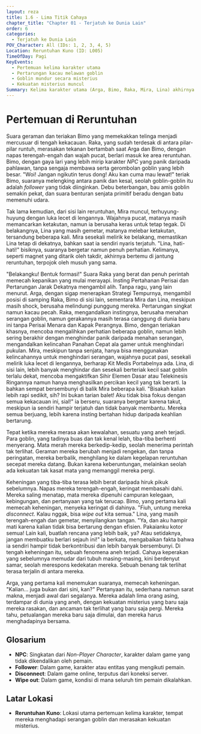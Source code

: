 ```yaml
---
layout: reza
title: 1.6 - Lima Titik Cahaya
chapter_title: "Chapter 01 - Terjatuh ke Dunia Lain"
order: 6
categories:
  - Terjatuh ke Dunia Lain
POV_Character: All (IDs: 1, 2, 3, 4, 5)
Location: Reruntuhan Kuno (ID: L005)
TimeOfDay: Pagi
KeyEvents:
  - Pertemuan kelima karakter utama
  - Pertarungan kacau melawan goblin
  - Goblin mundur secara misterius
  - Kekuatan misterius muncul
Summary: Kelima karakter utama (Arga, Bimo, Raka, Mira, Lina) akhirnya bertemu di reruntuhan kuno dan menghadapi serangan goblin. Setelah pertarungan kacau, goblin mundur secara misterius, dan sebuah kekuatan tak terlihat berdenyut di antara mereka, menandai awal petualangan bersama.
---
```

# Pertemuan di Reruntuhan

Suara geraman dan teriakan Bimo yang memekakkan telinga menjadi mercusuar di tengah kekacauan. Raka, yang sudah terdesak di antara pilar-pilar runtuh, merasakan tekanan bertambah saat Arga dan Bimo, dengan napas terengah-engah dan wajah pucat, berlari masuk ke area reruntuhan. Bimo, dengan gaya lari yang lebih mirip karakter *NPC* yang panik daripada pahlawan, tanpa sengaja membawa serta gerombolan goblin yang lebih besar. "Woi! Jangan ngikutin terus dong! Aku kan cuma mau lewat!" teriak Bimo, suaranya melengking antara panik dan kesal, seolah goblin-goblin itu adalah *follower* yang tidak diinginkan. Debu beterbangan, bau amis goblin semakin pekat, dan suara benturan senjata primitif beradu dengan batu memenuhi udara.

Tak lama kemudian, dari sisi lain reruntuhan, Mira muncul, terhuyung-huyung dengan luka lecet di lengannya. Wajahnya pucat, matanya masih memancarkan ketakutan, namun ia berusaha keras untuk tetap tegak. Di belakangnya, Lina yang masih gemetar, matanya melebar ketakutan, tersandung beberapa kali. Mira sesekali melirik ke belakang, memastikan Lina tetap di dekatnya, bahkan saat ia sendiri nyaris terjatuh. "Lina, hati-hati!" bisiknya, suaranya bergetar namun penuh perhatian. Kelimanya, seperti magnet yang ditarik oleh takdir, akhirnya bertemu di jantung reruntuhan, terpojok oleh musuh yang sama.

"Belakangku! Bentuk formasi!" Suara Raka yang berat dan penuh perintah memecah kepanikan yang mulai merayapi. Insting Pertahanan Perisai dan Pertarungan Jarak Dekatnya mengambil alih. Tanpa ragu, yang lain menurut. Arga, dengan sigap menerapkan Strategi Tempurnya, mengambil posisi di samping Raka, Bimo di sisi lain, sementara Mira dan Lina, meskipun masih shock, berusaha melindungi punggung mereka. Pertarungan singkat namun kacau pecah. Raka, mengandalkan instingnya, berusaha menahan serangan goblin, namun gerakannya masih terasa canggung di dunia baru ini tanpa Perisai Menara dan Kapak Perangnya. Bimo, dengan teriakan khasnya, mencoba mengalihkan perhatian beberapa goblin, namun lebih sering berakhir dengan menghindar panik daripada menahan serangan, mengandalkan kelincahan Panahan Cepat ala gamer untuk menghindari pukulan. Mira, meskipun tanpa senjata, hanya bisa menggunakan kelincahannya untuk menghindari serangan, wajahnya pucat pasi, sesekali melirik luka lecet di lengannya, berharap Kit Medis Portabelnya ada. Lina, di sisi lain, lebih banyak menghindar dan sesekali berteriak kecil saat goblin terlalu dekat, mencoba mengaktifkan Sihir Elemen Dasar atau Telekinesis Ringannya namun hanya menghasilkan percikan kecil yang tak berarti. Ia bahkan sempat bersembunyi di balik Mira beberapa kali. "Bisakah kalian lebih rapi sedikit, sih? Ini bukan tarian balet! Aku tidak bisa fokus dengan semua kekacauan ini, sial!" ia berseru, suaranya bergetar karena takut, meskipun ia sendiri hampir terjatuh dan tidak banyak membantu. Mereka semua berjuang, lebih karena insting bertahan hidup daripada keahlian bertarung.

Tepat ketika mereka merasa akan kewalahan, sesuatu yang aneh terjadi. Para goblin, yang tadinya buas dan tak kenal lelah, tiba-tiba berhenti menyerang. Mata merah mereka berkedip-kedip, seolah menerima perintah tak terlihat. Geraman mereka berubah menjadi rengekan, dan tanpa peringatan, mereka berbalik, menghilang ke dalam kegelapan reruntuhan secepat mereka datang. Bukan karena keberuntungan, melainkan seolah ada kekuatan tak kasat mata yang memanggil mereka pergi.

Keheningan yang tiba-tiba terasa lebih berat daripada hiruk pikuk sebelumnya. Napas mereka terengah-engah, keringat membasahi dahi. Mereka saling menatap, mata mereka dipenuhi campuran kelegaan, kebingungan, dan pertanyaan yang tak terucap. Bimo, yang pertama kali memecah keheningan, menyeka keringat di dahinya. "Fiuh, untung mereka *disconnect*. Kalau nggak, bisa *wipe out* kita semua." Lina, yang masih terengah-engah dan gemetar, menyilangkan tangan. "Ya, dan aku hampir mati karena kalian tidak bisa bertarung dengan efisien. Pakaianku kotor semua! Lain kali, buatlah rencana yang lebih baik, ya? Atau setidaknya, jangan membuatku berlari sejauh ini!" ia berkata, mengabaikan fakta bahwa ia sendiri hampir tidak berkontribusi dan lebih banyak bersembunyi. Di tengah keheningan itu, sebuah fenomena aneh terjadi. Cahaya keperakan yang sebelumnya memudar dari tubuh masing-masing, kini berdenyut samar, seolah merespons kedekatan mereka. Sebuah benang tak terlihat terasa terjalin di antara mereka.

Arga, yang pertama kali menemukan suaranya, memecah keheningan. "Kalian... juga bukan dari sini, kan?" Pertanyaan itu, sederhana namun sarat makna, menjadi awal dari segalanya. Mereka adalah lima orang asing, terdampar di dunia yang aneh, dengan kekuatan misterius yang baru saja mereka rasakan, dan ancaman tak terlihat yang baru saja pergi. Mereka tahu, petualangan mereka baru saja dimulai, dan mereka harus menghadapinya bersama.

## Glosarium

*   **NPC**: Singkatan dari *Non-Player Character*, karakter dalam game yang tidak dikendalikan oleh pemain.
*   **Follower**: Dalam game, karakter atau entitas yang mengikuti pemain.
*   **Disconnect**: Dalam game online, terputus dari koneksi server.
*   **Wipe out**: Dalam game, kondisi di mana seluruh tim pemain dikalahkan.

## Latar Lokasi

*   **Reruntuhan Kuno**: Lokasi utama pertemuan kelima karakter, tempat mereka menghadapi serangan goblin dan merasakan kekuatan misterius.
